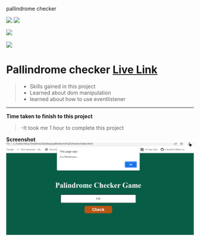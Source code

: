 pallindrome checker 

![](https://img.shields.io/badge/Full%20stack--Js%20%20bootcamp-Ineuron%20-yellowgreen)
![](https://img.shields.io/badge/Hitesh%20choudhary-LCO-orange)

![](https://img.shields.io/badge/HTML--CSS-JAVASCRIPT-yellowgreen)


![](https://img.shields.io/badge/Rishu%20srivastava-BCA-orange)

# **Pallindrome checker** [Live Link](https://pallindromechecker-1.netlify.app/)
 >- Skills gained in this project
 >- Learned about dom manipulation
 >- learned about how to use eventlistener
 
 ***
 **Time taken to finish to this project**
 
 >-It took me 1 hour to complete this project 

 **Screenshot**
 ![](./screenshot/pallindrome.png)